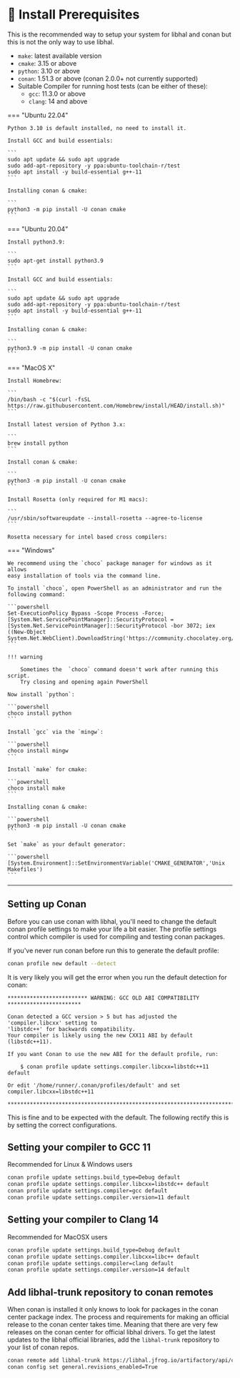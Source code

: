 # 🧰 Install Prerequisites

This is the recommended way to setup your system for libhal and conan but this
is not the only way to use libhal.

- `make`: latest available version
- `cmake`: 3.15 or above
- `python`: 3.10 or above
- `conan`: 1.51.3 or above (conan 2.0.0+ not currently supported)
- Suitable Compiler for running host tests (can be either of these):
    - `gcc`: 11.3.0 or above
    - `clang`: 14 and above

=== "Ubuntu 22.04"

    Python 3.10 is default installed, no need to install it.

    Install GCC and build essentials:

    ```
    sudo apt update && sudo apt upgrade
    sudo add-apt-repository -y ppa:ubuntu-toolchain-r/test
    sudo apt install -y build-essential g++-11
    ```

    Installing conan & cmake:

    ```
    python3 -m pip install -U conan cmake
    ```

=== "Ubuntu 20.04"

    Install python3.9:

    ```
    sudo apt-get install python3.9
    ```

    Install GCC and build essentials:

    ```
    sudo apt update && sudo apt upgrade
    sudo add-apt-repository -y ppa:ubuntu-toolchain-r/test
    sudo apt install -y build-essential g++-11
    ```

    Installing conan & cmake:

    ```
    python3.9 -m pip install -U conan cmake
    ```

=== "MacOS X"

    Install Homebrew:

    ```
    /bin/bash -c "$(curl -fsSL https://raw.githubusercontent.com/Homebrew/install/HEAD/install.sh)"
    ```

    Install latest version of Python 3.x:

    ```
    brew install python
    ```

    Install conan & cmake:

    ```
    python3 -m pip install -U conan cmake
    ```

    Install Rosetta (only required for M1 macs):

    ```
    /usr/sbin/softwareupdate --install-rosetta --agree-to-license
    ```

    Rosetta necessary for intel based cross compilers:

=== "Windows"

    We recommend using the `choco` package manager for windows as it allows
    easy installation of tools via the command line.

    To install `choco`, open PowerShell as an administrator and run the
    following command:

    ```powershell
    Set-ExecutionPolicy Bypass -Scope Process -Force; [System.Net.ServicePointManager]::SecurityProtocol = [System.Net.ServicePointManager]::SecurityProtocol -bor 3072; iex ((New-Object System.Net.WebClient).DownloadString('https://community.chocolatey.org/install.ps1'))
    ```

    !!! warning

        Sometimes the  `choco` command doesn't work after running this script.
        Try closing and opening again PowerShell

    Now install `python`:

    ```powershell
    choco install python
    ```

    Install `gcc` via the `mingw`:

    ```powershell
    choco install mingw
    ```

    Install `make` for cmake:

    ```powershell
    choco install make
    ```

    Installing conan & cmake:

    ```powershell
    python3 -m pip install -U conan cmake
    ```

    Set `make` as your default generator:

    ```powershell
    [System.Environment]::SetEnvironmentVariable('CMAKE_GENERATOR','Unix Makefiles')
    ```

---

## Setting up Conan

Before you can use conan with libhal, you'll need to change the default conan
profile settings to make your life a bit easier. The profile settings control
which compiler is used for compiling and testing conan packages.

If you've never run conan before run this to generate the default profile:

```bash
conan profile new default --detect
```

It is very likely you will get the error when you run the default detection for
conan:

```
************************* WARNING: GCC OLD ABI COMPATIBILITY ***********************

Conan detected a GCC version > 5 but has adjusted the 'compiler.libcxx' setting to
'libstdc++' for backwards compatibility.
Your compiler is likely using the new CXX11 ABI by default (libstdc++11).

If you want Conan to use the new ABI for the default profile, run:

    $ conan profile update settings.compiler.libcxx=libstdc++11 default

Or edit '/home/runner/.conan/profiles/default' and set compiler.libcxx=libstdc++11

************************************************************************************
```

This is fine and to be expected with the default. The following rectify this is
by setting the correct configurations.

## Setting your compiler to GCC 11

Recommended for Linux & Windows users

```bash
conan profile update settings.build_type=Debug default
conan profile update settings.compiler.libcxx=libstdc++ default
conan profile update settings.compiler=gcc default
conan profile update settings.compiler.version=11 default
```

## Setting your compiler to Clang 14

Recommended for MacOSX users

```bash
conan profile update settings.build_type=Debug default
conan profile update settings.compiler.libcxx=libc++ default
conan profile update settings.compiler=clang default
conan profile update settings.compiler.version=14 default
```

## Add libhal-trunk repository to conan remotes

When conan is installed it only knows to look for packages in the conan center
package index. The process and requirements for making an official release to
the conan center takes time. Meaning that there are very few releases on the
conan center for official libhal drivers. To get the latest updates to the
libhal official libraries, add the `libhal-trunk` repository to your list of
conan repos.

```bash
conan remote add libhal-trunk https://libhal.jfrog.io/artifactory/api/conan/trunk-conan --insert
conan config set general.revisions_enabled=True
```
